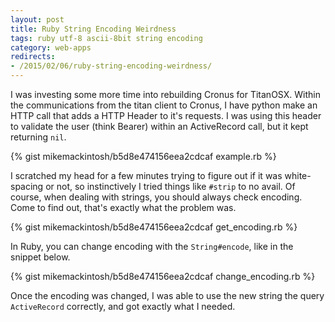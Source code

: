 ```yaml
---
layout: post
title: Ruby String Encoding Weirdness
tags: ruby utf-8 ascii-8bit string encoding
category: web-apps
redirects:
- /2015/02/06/ruby-string-encoding-weirdness/
---
```


I was investing some more time into rebuilding Cronus for TitanOSX. Within the communications from the titan client to Cronus, I have python make an HTTP call that adds a HTTP Header to it's requests. I was using this header to validate the user (think Bearer) within an ActiveRecord call, but it kept returning `nil`.

{% gist mikemackintosh/b5d8e474156eea2cdcaf example.rb %}

I scratched my head for a few minutes trying to figure out if it was white-spacing or not, so instinctively I tried things like `#strip` to no avail. Of course, when dealing with strings, you should always check encoding. Come to find out, that's exactly what the problem was.

{% gist mikemackintosh/b5d8e474156eea2cdcaf get_encoding.rb %}

In Ruby, you can change encoding with the `String#encode`, like in the snippet below.

{% gist mikemackintosh/b5d8e474156eea2cdcaf change_encoding.rb %}

Once the encoding was changed, I was able to use the new string the query `ActiveRecord` correctly, and got exactly what I needed.
